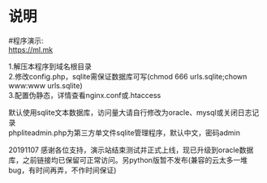 # 说明
#程序演示:  
https://ml.mk  
  
1.解压本程序到域名根目录  
2.修改config.php，sqlite需保证数据库可写(chmod 666 urls.sqlite;chown www:www urls.sqlite)  
3.配置伪静态，详情查看nginx.conf或.htaccess  
  
默认使用sqlite文本数据库，访问量大请自行修改为oracle、mysql或关闭日志记录  
phpliteadmin.php为第三方单文件sqlite管理程序，默认中文，密码admin  
  
  
  
20191107 感谢各位支持，演示站结束测试并正式上线，现已升级到oracle数据库，之前链接均已保留可正常访问。另python版暂不发布(兼容的云太多一堆bug，有时间再弄，不作时间保证)
